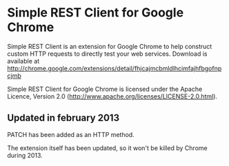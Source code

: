 Simple REST Client for Google Chrome
====================================
Simple REST Client is an extension for Google Chrome to help construct custom
HTTP requests to directly test your web services. Download is available at
http://chrome.google.com/extensions/detail/fhjcajmcbmldlhcimfajhfbgofnpcjmb

Simple REST Client for Google Chrome is licensed under the Apache Licence,
Version 2.0 (http://www.apache.org/licenses/LICENSE-2.0.html).


Updated in february 2013
------------------------
PATCH has been added as an HTTP method.

The extension itself has been updated, so it won't be killed by Chrome during 2013.
